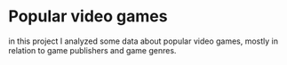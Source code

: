 # Popular video games

in this project I analyzed some data about popular video games, mostly in relation to game publishers and game genres.
